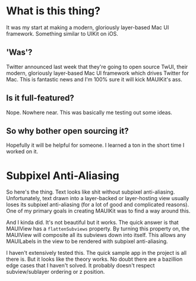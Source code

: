 # What is this thing?
It was my start at making a modern, gloriously layer-based Mac UI framework. Something similar to UIKit on iOS.

## 'Was'?
Twitter announced last week that they're going to open source TwUI, their modern, gloriously layer-based Mac UI framework which drives Twitter for Mac. This is fantastic news and I'm 100% sure it will kick MAUIKit's ass.

## Is it full-featured?
Nope. Nowhere near. This was basically me testing out some ideas.

## So why bother open sourcing it?
Hopefully it will be helpful for someone. I learned a ton in the short time I worked on it.

# Subpixel Anti-Aliasing
So here's the thing. Text looks like shit without subpixel anti-aliasing. Unfortunately, text drawn into a layer-backed or layer-hosting view usually loses its subpixel anti-aliasing (for a lot of good and complicated reasons). One of my primary goals in creating MAUIKit was to find a way around this.

And I kinda did. It's not beautiful but it works. The quick answer is that MAUIView has a `flattenSubviews` property. By turning this property on, the MAUIView will composite all its subviews down into itself. This allows any MAUILabels in the view to be rendered with subpixel anti-aliasing.

I haven't extensively tested this. The quick sample app in the project is all there is. But it looks like the theory works. No doubt there are a bazillion edge cases that I haven't solved. It probably doesn't respect subview/sublayer ordering or z position.